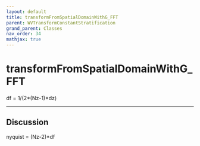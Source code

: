 ```yaml
---
layout: default
title: transformFromSpatialDomainWithG_FFT
parent: WVTransformConstantStratification
grand_parent: Classes
nav_order: 34
mathjax: true
---
```


#  transformFromSpatialDomainWithG_FFT

df = 1/(2*(Nz-1)*dz)


---

## Discussion
nyquist = (Nz-2)*df
